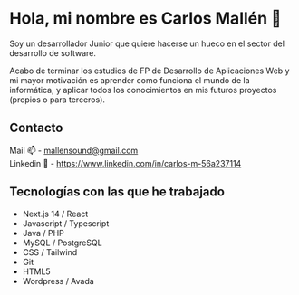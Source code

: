 # Hola, mi nombre es Carlos Mallén  👋

Soy un desarrollador Junior que quiere hacerse un hueco en el sector del desarrollo de software.

Acabo de terminar los estudios de FP de Desarrollo de Aplicaciones Web y mi mayor motivación es aprender como funciona el mundo de la informática, y aplicar todos los conocimientos en mis futuros proyectos (propios o para terceros).

## Contacto

Mail 📫     - mallensound@gmail.com <br>
Linkedin 🔗 - https://www.linkedin.com/in/carlos-m-56a237114

## Tecnologías con las que he trabajado

- Next.js 14 / React
- Javascript / Typescript
- Java / PHP
- MySQL / PostgreSQL
- CSS / Tailwind
- Git
- HTML5
- Wordpress / Avada



<!--
**CMallen29/CMallen29** is a ✨ _special_ ✨ repository because its `README.md` (this file) appears on your GitHub profile.

Here are some ideas to get you started:

- 🔭 I’m currently working on ...
- 🌱 I’m currently learning ...
- 👯 I’m looking to collaborate on ...
- 🤔 I’m looking for help with ...
- 💬 Ask me about ...
- 📫 How to reach me: ...
- 😄 Pronouns: ...
- ⚡ Fun fact: ...
-->
